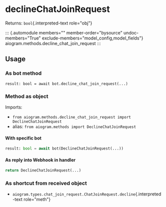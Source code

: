 # declineChatJoinRequest

Returns: `bool`{.interpreted-text role="obj"}

::: {.automodule members="" member-order="bysource" undoc-members="True" exclude-members="model_config,model_fields"}
aiogram.methods.decline_chat_join_request
:::

## Usage

### As bot method

``` 
result: bool = await bot.decline_chat_join_request(...)
```

### Method as object

Imports:

-   `from aiogram.methods.decline_chat_join_request import DeclineChatJoinRequest`
-   alias: `from aiogram.methods import DeclineChatJoinRequest`

#### With specific bot

``` python
result: bool = await bot(DeclineChatJoinRequest(...))
```

#### As reply into Webhook in handler

``` python
return DeclineChatJoinRequest(...)
```

### As shortcut from received object

-   `aiogram.types.chat_join_request.ChatJoinRequest.decline`{.interpreted-text
    role="meth"}
